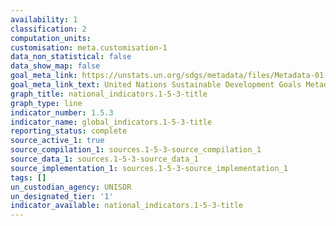 ```yaml
---
availability: 1
classification: 2
computation_units:
customisation: meta.customisation-1
data_non_statistical: false
data_show_map: false
goal_meta_link: https://unstats.un.org/sdgs/metadata/files/Metadata-01-05-03.pdf
goal_meta_link_text: United Nations Sustainable Development Goals Metadata (pdf 894kB)
graph_title: national_indicators.1-5-3-title
graph_type: line
indicator_number: 1.5.3
indicator_name: global_indicators.1-5-3-title
reporting_status: complete
source_active_1: true
source_compilation_1: sources.1-5-3-source_compilation_1
source_data_1: sources.1-5-3-source_data_1
source_implementation_1: sources.1-5-3-source_implementation_1
tags: []
un_custodian_agency: UNISDR
un_designated_tier: '1'
indicator_available: national_indicators.1-5-3-title
---
```

